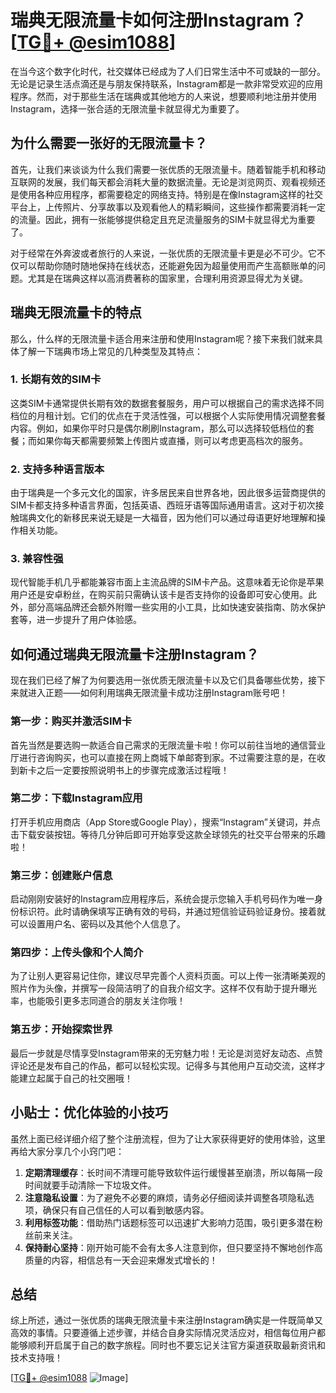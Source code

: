 # 瑞典无限流量卡如何注册Instagram？[[TG💪+ @esim1088](https://t.me/s/esim1088)]

在当今这个数字化时代，社交媒体已经成为了人们日常生活中不可或缺的一部分。无论是记录生活点滴还是与朋友保持联系，Instagram都是一款非常受欢迎的应用程序。然而，对于那些生活在瑞典或其他地方的人来说，想要顺利地注册并使用Instagram，选择一张合适的无限流量卡就显得尤为重要了。

## 为什么需要一张好的无限流量卡？

首先，让我们来谈谈为什么我们需要一张优质的无限流量卡。随着智能手机和移动互联网的发展，我们每天都会消耗大量的数据流量。无论是浏览网页、观看视频还是使用各种应用程序，都需要稳定的网络支持。特别是在像Instagram这样的社交平台上，上传照片、分享故事以及观看他人的精彩瞬间，这些操作都需要消耗一定的流量。因此，拥有一张能够提供稳定且充足流量服务的SIM卡就显得尤为重要了。

对于经常在外奔波或者旅行的人来说，一张优质的无限流量卡更是必不可少。它不仅可以帮助你随时随地保持在线状态，还能避免因为超量使用而产生高额账单的问题。尤其是在瑞典这样以高消费著称的国家里，合理利用资源显得尤为关键。

## 瑞典无限流量卡的特点

那么，什么样的无限流量卡适合用来注册和使用Instagram呢？接下来我们就来具体了解一下瑞典市场上常见的几种类型及其特点：

### 1. 长期有效的SIM卡
这类SIM卡通常提供长期有效的数据套餐服务，用户可以根据自己的需求选择不同档位的月租计划。它们的优点在于灵活性强，可以根据个人实际使用情况调整套餐内容。例如，如果你平时只是偶尔刷刷Instagram，那么可以选择较低档位的套餐；而如果你每天都需要频繁上传图片或直播，则可以考虑更高档次的服务。

### 2. 支持多种语言版本
由于瑞典是一个多元文化的国家，许多居民来自世界各地，因此很多运营商提供的SIM卡都支持多种语言界面，包括英语、西班牙语等国际通用语言。这对于初次接触瑞典文化的新移民来说无疑是一大福音，因为他们可以通过母语更好地理解和操作相关功能。

### 3. 兼容性强
现代智能手机几乎都能兼容市面上主流品牌的SIM卡产品。这意味着无论你是苹果用户还是安卓粉丝，在购买前只需确认该卡是否支持你的设备即可安心使用。此外，部分高端品牌还会额外附赠一些实用的小工具，比如快速安装指南、防水保护套等，进一步提升了用户体验感。

## 如何通过瑞典无限流量卡注册Instagram？

现在我们已经了解了为何要选用一张优质无限流量卡以及它们具备哪些优势，接下来就进入正题——如何利用瑞典无限流量卡成功注册Instagram账号吧！

### 第一步：购买并激活SIM卡
首先当然是要选购一款适合自己需求的无限流量卡啦！你可以前往当地的通信营业厅进行咨询购买，也可以直接在网上商城下单邮寄到家。不过需要注意的是，在收到新卡之后一定要按照说明书上的步骤完成激活过程哦！

### 第二步：下载Instagram应用
打开手机应用商店（App Store或Google Play），搜索“Instagram”关键词，并点击下载安装按钮。等待几分钟后即可开始享受这款全球领先的社交平台带来的乐趣啦！

### 第三步：创建账户信息
启动刚刚安装好的Instagram应用程序后，系统会提示您输入手机号码作为唯一身份标识符。此时请确保填写正确有效的号码，并通过短信验证码验证身份。接着就可以设置用户名、密码以及其他个人信息了。

### 第四步：上传头像和个人简介
为了让别人更容易记住你，建议尽早完善个人资料页面。可以上传一张清晰美观的照片作为头像，并撰写一段简洁明了的自我介绍文字。这样不仅有助于提升曝光率，也能吸引更多志同道合的朋友关注你哦！

### 第五步：开始探索世界
最后一步就是尽情享受Instagram带来的无穷魅力啦！无论是浏览好友动态、点赞评论还是发布自己的作品，都可以轻松实现。记得多与其他用户互动交流，这样才能建立起属于自己的社交圈哦！

## 小贴士：优化体验的小技巧

虽然上面已经详细介绍了整个注册流程，但为了让大家获得更好的使用体验，这里再给大家分享几个小窍门吧：

1. **定期清理缓存**：长时间不清理可能导致软件运行缓慢甚至崩溃，所以每隔一段时间就要手动清除一下垃圾文件。
2. **注意隐私设置**：为了避免不必要的麻烦，请务必仔细阅读并调整各项隐私选项，确保只有自己信任的人可以看到敏感内容。
3. **利用标签功能**：借助热门话题标签可以迅速扩大影响力范围，吸引更多潜在粉丝前来关注。
4. **保持耐心坚持**：刚开始可能不会有太多人注意到你，但只要坚持不懈地创作高质量的内容，相信总有一天会迎来爆发式增长的！

## 总结

综上所述，通过一张优质的瑞典无限流量卡来注册Instagram确实是一件既简单又高效的事情。只要遵循上述步骤，并结合自身实际情况灵活应对，相信每位用户都能够顺利开启属于自己的数字旅程。同时也不要忘记关注官方渠道获取最新资讯和技术支持哦！

[[TG💪+ @esim1088](https://t.me/s/esim1088) ![Image](https://i.postimg.cc/4NQfJmqS/Snipaste-2025-05-13-00-14-12.png)]